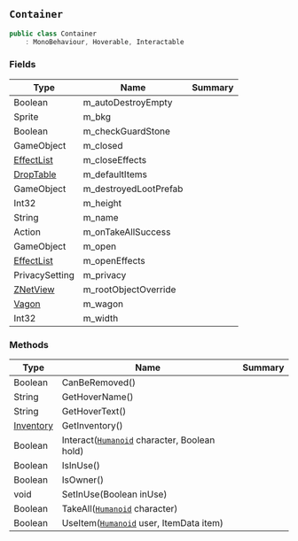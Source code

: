 ## `Container`

```csharp
public class Container
    : MonoBehaviour, Hoverable, Interactable

```

### Fields

| Type | Name | Summary | 
| --- | --- | --- | 
| Boolean | m_autoDestroyEmpty |  | 
| Sprite | m_bkg |  | 
| Boolean | m_checkGuardStone |  | 
| GameObject | m_closed |  | 
| [EffectList](./EffectList.md) | m_closeEffects |  | 
| [DropTable](./DropTable.md) | m_defaultItems |  | 
| GameObject | m_destroyedLootPrefab |  | 
| Int32 | m_height |  | 
| String | m_name |  | 
| Action | m_onTakeAllSuccess |  | 
| GameObject | m_open |  | 
| [EffectList](./EffectList.md) | m_openEffects |  | 
| PrivacySetting | m_privacy |  | 
| [ZNetView](./ZNetView.md) | m_rootObjectOverride |  | 
| [Vagon](./Vagon.md) | m_wagon |  | 
| Int32 | m_width |  | 


### Methods

| Type | Name | Summary | 
| --- | --- | --- | 
| Boolean | CanBeRemoved() |  | 
| String | GetHoverName() |  | 
| String | GetHoverText() |  | 
| [Inventory](./Inventory.md) | GetInventory() |  | 
| Boolean | Interact([`Humanoid`](./Humanoid.md) character, Boolean hold) |  | 
| Boolean | IsInUse() |  | 
| Boolean | IsOwner() |  | 
| void | SetInUse(Boolean inUse) |  | 
| Boolean | TakeAll([`Humanoid`](./Humanoid.md) character) |  | 
| Boolean | UseItem([`Humanoid`](./Humanoid.md) user, ItemData item) |  | 



